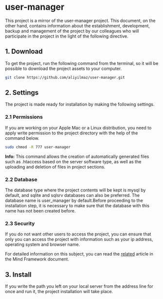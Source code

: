 # user-manager

This project is a mirror of the user-manager project. This document, on the other hand, contains information about the establishment, development, backup and management of the project by our colleagues who will participate in the project in the light of the following directive.

## 1. Download

To get the project, run the following command from the terminal, so it will be possible to download the project assets to your computer.

```bash
git clone https://github.com/aliyilmaz/user-manager.git
```

## 2. Settings
The project is made ready for installation by making the following settings.
### 2.1 Permissions

If you are working on your Apple Mac or a Linux distribution, you need to apply write permission to the project directory with the help of the command below.

```bash
sudo chmod -R 777 user-manager
```

**Info:**
This command allows the creation of automatically generated files such as .htaccess based on the server software type, as well as the uploading and deletion of files in project sections.

### 2.2 Database

The database type where the project contents will be kept is mysql by default, and sqlite and sqlsrv databases can also be preferred. The database name is user_manager by default.Before proceeding to the installation step, it is necessary to make sure that the database with this name has not been created before.

### 2.3 Security

If you do not want other users to access the project, you can ensure that only you can access the project with information such as your ip address, operating system and browser name.

For detailed information on this subject, you can read the [related](https://github.com/aliyilmaz/Mind/blob/master/docs/en-readme.md#firewall) article in the Mind Framework document.


## 3. Install
If you write the path you left on your local server from the address line for once and run it, the project installation will take place.